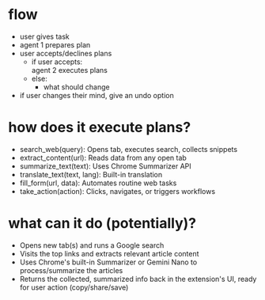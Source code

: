 
# flow 

- user gives task 
- agent 1 prepares plan
- user accepts/declines plans
    - if user accepts: <br>
        agent 2 executes plans
    - else: 
        - what should change
- if user changes their mind, give an undo option

# how does it execute plans?
- search_web(query): Opens tab, executes search, collects snippets
- extract_content(url): Reads data from any open tab
- summarize_text(text): Uses Chrome Summarizer API
- translate_text(text, lang): Built-in translation
- fill_form(url, data): Automates routine web tasks
- take_action(action): Clicks, navigates, or triggers workflows

# what can it do (potentially)? 
- Opens new tab(s) and runs a Google search
- Visits the top links and extracts relevant article content
- Uses Chrome's built-in Summarizer or Gemini Nano to process/summarize the articles
- Returns the collected, summarized info back in the extension's UI, ready for user action (copy/share/save)
